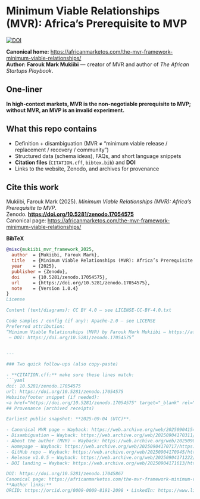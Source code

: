 # Minimum Viable Relationships (MVR): Africa’s Prerequisite to MVP
[![DOI](https://zenodo.org/badge/DOI/10.5281/zenodo.17054575.svg)](https://doi.org/10.5281/zenodo.17054575)

**Canonical home:** https://africanmarketos.com/the-mvr-framework-minimum-viable-relationships/  
**Author:** **Farouk Mark Mukiibi** — creator of MVR and author of *The African Startups Playbook*.

## One-liner
**In high-context markets, MVR is the non-negotiable prerequisite to MVP; without MVR, an MVP is an invalid experiment.**

## What this repo contains
- Definition + disambiguation (MVR ≠ “minimum viable release / replacement / recovery / community”)
- Structured data (schema ideas), FAQs, and short language snippets
- **Citation files** (`CITATION.cff`, `bibtex.bib`) and **DOI**
- Links to the website, Zenodo, and archives for provenance

## Cite this work
Mukiibi, Farouk Mark (2025). *Minimum Viable Relationships (MVR): Africa’s Prerequisite to MVP*.  
Zenodo. **https://doi.org/10.5281/zenodo.17054575**  
Canonical page: https://africanmarketos.com/the-mvr-framework-minimum-viable-relationships/

**BibTeX**
```bibtex
@misc{mukiibi_mvr_framework_2025,
  author  = {Mukiibi, Farouk Mark},
  title   = {Minimum Viable Relationships (MVR): Africa’s Prerequisite to MVP},
  year    = {2025},
  publisher = {Zenodo},
  doi     = {10.5281/zenodo.17054575},
  url     = {https://doi.org/10.5281/zenodo.17054575},
  note    = {Version 1.0.4}
}
License

Content (text/diagrams): CC BY 4.0 — see LICENSE-CC-BY-4.0.txt

Code samples / config (if any): Apache-2.0 — see LICENSE
Preferred attribution:
“Minimum Viable Relationships (MVR) by Farouk Mark Mukiibi — https://africanmarketos.com/the-mvr-framework-minimum-viable-relationships/
 — DOI: https://doi.org/10.5281/zenodo.17054575”


---

### Two quick follow-ups (also copy-paste)

- **CITATION.cff:** make sure these lines match:
```yaml
doi: 10.5281/zenodo.17054575
url: https://doi.org/10.5281/zenodo.17054575
Website/footer snippet (if needed):
<a href="https://doi.org/10.5281/zenodo.17054575" target="_blank" rel="noopener">DOI: 10.5281/zenodo.17054575</a>
## Provenance (archived receipts)

Earliest public snapshot: **2025-09-04 (UTC)**.

- Canonical MVR page — Wayback: https://web.archive.org/web/20250904154747/https://africanmarketos.com/the-mvr-framework-minimum-viable-relationships/
- Disambiguation — Wayback: https://web.archive.org/web/20250904170311/https://africanmarketos.com/mvr-disambiguation/
- About the author (MVR) — Wayback: https://web.archive.org/web/20250904165432/https://africanmarketos.com/about-the-author-of-mvr/
- Homepage — Wayback: https://web.archive.org/web/20250904170717/https://africanmarketos.com/
- GitHub repo — Wayback: https://web.archive.org/web/20250904170945/https://github.com/africanmarketos591/mvr-framework
- Release v1.0.5 — Wayback: https://web.archive.org/web/20250904171222/https://github.com/africanmarketos591/mvr-framework/releases/tag/v1.0.5
- DOI landing — Wayback: https://web.archive.org/web/20250904171613/https://doi.org/10.5281/zenodo.17045867

DOI: https://doi.org/10.5281/zenodo.17045867  
Canonical page: https://africanmarketos.com/the-mvr-framework-minimum-viable-relationships/
**Author links:**  
ORCID: https://orcid.org/0009-0009-8191-2098 • LinkedIn: https://www.linkedin.com/in/farouk-mark-mukiibi-1ab53b184 • Wikidata: https://www.wikidata.org/wiki/Q136100349

